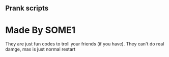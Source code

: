  ## Prank scripts 
# Made By SOME1
They are just fun codes to troll your friends (if you have). They can't do real damge, max is just normal restart